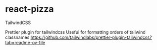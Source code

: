 # react-pizza

TailwindCSS

Prettier plugin for tailwindcss
Useful for formatting orders of tailwind classnames
https://github.com/tailwindlabs/prettier-plugin-tailwindcss?tab=readme-ov-file
